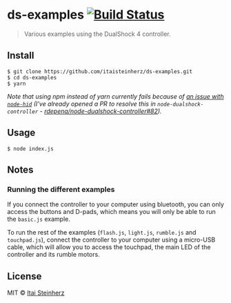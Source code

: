 # ds-examples [![Build Status](https://travis-ci.org/itaisteinherz/ds-examples.svg?branch=master)](https://travis-ci.org/itaisteinherz/ds-examples)

> Various examples using the DualShock 4 controller.

## Install

```
$ git clone https://github.com/itaisteinherz/ds-examples.git
$ cd ds-examples
$ yarn
```

_Note that using npm instead of yarn currently fails because of [an issue with `node-hid`](https://github.com/node-hid/node-hid/issues/266) (I've already opened a PR to resolve this in `node-dualshock-controller` - [rdepena/node-dualshock-controller#82](https://github.com/rdepena/node-dualshock-controller/pull/82))._


## Usage

```
$ node index.js
```


## Notes

### Running the different examples

If you connect the controller to your computer using bluetooth, you can only access the buttons and D-pads, which means you will only be able to run the `basic.js` example.

To run the rest of the examples (`flash.js`, `light.js`, `rumble.js` and `touchpad.js`), connect the controller to your computer using a micro-USB cable, which will allow you to access the touchpad, the main LED of the controller and its rumble motors.


## License

MIT © [Itai Steinherz](https://github.com/itaisteinherz)
